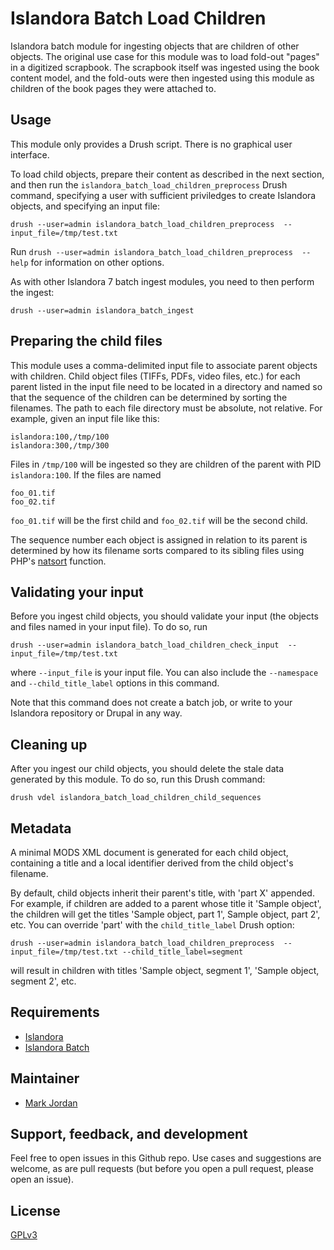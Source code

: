 # Islandora Batch Load Children

Islandora batch module for ingesting objects that are children of other objects. The original use case for this module was to load fold-out "pages" in a digitized scrapbook. The scrapbook itself was ingested using the book content model, and the fold-outs were then ingested using this module as children of the book pages they were attached to.

## Usage

This module only provides a Drush script. There is no graphical user interface.

To load child objects, prepare their content as described in the next section, and then run the `islandora_batch_load_children_preprocess` Drush command, specifying a user with sufficient priviledges to create Islandora objects, and specifying an input file:

`drush --user=admin islandora_batch_load_children_preprocess  --input_file=/tmp/test.txt`

Run `drush --user=admin islandora_batch_load_children_preprocess  --help` for information on other options.

As with other Islandora 7 batch ingest modules, you need to then perform the ingest:

`drush --user=admin islandora_batch_ingest`


## Preparing the child files

This module uses a comma-delimited input file to associate parent objects with children. Child object files (TIFFs, PDFs, video files, etc.) for each parent listed in the input file need to be located in a directory and named so that the sequence of the children can be determined by sorting the filenames. The path to each file directory must be absolute, not relative. For example, given an input file like this:

```
islandora:100,/tmp/100
islandora:300,/tmp/300
```

Files in `/tmp/100` will be ingested so they are children of the parent with PID `islandora:100`. If the files are named

```
foo_01.tif
foo_02.tif
```

`foo_01.tif` will be the first child and `foo_02.tif` will be the second child.

The sequence number each object is assigned in relation to its parent is determined by how its filename sorts compared to its sibling files using PHP's [natsort](https://www.php.net/manual/en/function.natsort.php) function.

## Validating your input

Before you ingest child objects, you should validate your input (the objects and files named in your input file). To do so, run

`drush --user=admin islandora_batch_load_children_check_input  --input_file=/tmp/test.txt`

where `--input_file` is your input file. You can also include the `--namespace` and `--child_title_label` options in this command.

Note that this command does not create a batch job, or write to your Islandora repository or Drupal in any way.

## Cleaning up

After you ingest our child objects, you should delete the stale data generated by this module. To do so, run this Drush command:

`drush vdel islandora_batch_load_children_child_sequences`

## Metadata

A minimal MODS XML document is generated for each child object, containing a title and a local identifier derived from the child object's filename.

By default, child objects inherit their parent's title, with 'part X' appended. For example, if children are added to a parent whose title it 'Sample object', the children will get the titles 'Sample object, part 1', Sample object, part 2', etc. You can override 'part' with the `child_title_label` Drush option:

`drush --user=admin islandora_batch_load_children_preprocess  --input_file=/tmp/test.txt --child_title_label=segment`

will result in children with titles 'Sample object, segment 1', 'Sample object, segment 2', etc.


## Requirements

* [Islandora](https://github.com/Islandora/islandora)
* [Islandora Batch](https://github.com/Islandora/islandora_batch)

## Maintainer

* [Mark Jordan](https://github.com/mjordan)

## Support, feedback, and development

Feel free to open issues in this Github repo. Use cases and suggestions are welcome, as are pull requests (but before you open a pull request, please open an issue).

## License

 [GPLv3](http://www.gnu.org/licenses/gpl-3.0.txt)
